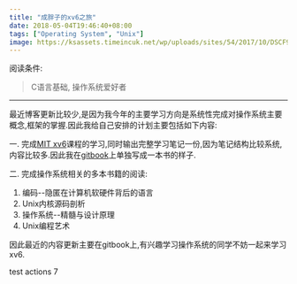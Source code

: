 ```yaml
---
title: "成胖子的xv6之旅"
date: 2018-05-04T19:46:40+08:00
tags: ["Operating System", "Unix"]
image: https://ksassets.timeincuk.net/wp/uploads/sites/54/2017/10/DSCF9145-1024x683.jpg
---
```


阅读条件:

> C语言基础, 操作系统爱好者

---

最近博客更新比较少,是因为我今年的主要学习方向是系统性完成对操作系统主要概念,框架的掌握.因此我给自己安排的计划主要包括如下内容:

<!--more-->

一. 完成[MIT xv6](https://pdos.csail.mit.edu/6.828/2017/schedule.html)课程的学习,同时输出完整学习笔记一份,因为笔记结构比较系统,内容比较多.因此我在[gitbook](https://chengyi818.gitbooks.io/fat-cheng-s-xv6-journey/content/)上单独写成一本书的样子.

二. 完成操作系统相关的多本书籍的阅读:

1. 编码--隐匿在计算机软硬件背后的语言
2. Unix内核源码剖析
3. 操作系统--精髓与设计原理
4. Unix编程艺术

因此最近的内容更新主要在gitbook上,有兴趣学习操作系统的同学不妨一起来学习xv6.

test actions 7

